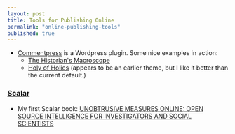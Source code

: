 ```yaml
---
layout: post
title: Tools for Publishing Online
permalink: "online-publishing-tools"
published: true
---
```


- [Commentpress](http://futureofthebook.org/commentpress/) is a Wordpress plugin. Some nice examples in action:
  - [The Historian's Macroscope](http://www.themacroscope.org/?p=1)
  - [Holy of Holies](http://futureofthebook.org/mitchellstephens/holyofholies/) (appears to be an earlier theme, but I like it better than the current default.)

### [Scalar](http://scalar.usc.edu/)

- My first Scalar book: [UNOBTRUSIVE MEASURES ONLINE: OPEN SOURCE INTELLIGENCE FOR INVESTIGATORS AND SOCIAL SCIENTISTS](http://scalar.usc.edu/works/unobtrusive-measures-online/index)
